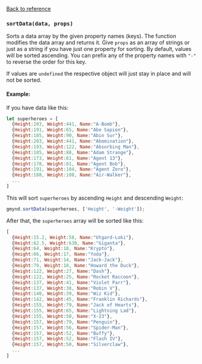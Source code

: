 [Back to reference](../README.md)

### `sortData(data, props)`

Sorts a data array by the given property names (keys). The function modifies the data array and returns it. 
Give `props` as an array of strings or just as a string if you have just one property for sorting. By default, values will be sorted ascending. You can prefix any of the property names with `"-"` to reverse the order for this key.

If values are `undefined` the respective object will just stay in place and will not be sorted.

#### Example:

If you have data like this:
```javascript
let superheroes = [ 
  {Height:203, Weight:441, Name:"A-Bomb"},
  {Height:191, Weight:65, Name:"Abe Sapien"},
  {Height:185, Weight:90, Name:"Abin Sur"},
  {Height:203, Weight:441, Name:"Abomination"},
  {Height:193, Weight:122, Name:"Absorbing Man"},
  {Height:185, Weight:88, Name:"Adam Strange"},
  {Height:173, Weight:61, Name:"Agent 13"},
  {Height:178, Weight:81, Name:"Agent Bob"},
  {Height:191, Weight:104, Name:"Agent Zero"},
  {Height:188, Weight:108, Name:"Air-Walker"},
  ...
]
```

This will sort `superheroes` by ascending `Height` and descending `Weight`:
```javascript
gmynd.sortData(superheroes, ['Height', '-Weight']);
```

After that, the `superheroes` array will be sorted like this:
```javascript
[
  {Height:15.2, Weight:58, Name:"Utgard-Loki"},
  {Height:62.5, Weight:630, Name:"Giganta"},
  {Height:64, Weight:18, Name:"Krypto"},
  {Height:66, Weight:17, Name:"Yoda"},
  {Height:71, Weight:14, Name:"Jack-Jack"},
  {Height:79, Weight:18, Name:"Howard the Duck"},
  {Height:122, Weight:27, Name:"Dash"},
  {Height:122, Weight:25, Name:"Rocket Raccoon"},
  {Height:137, Weight:41, Name:"Violet Parr"},
  {Height:137, Weight:38, Name:"Robin V"},
  {Height:140, Weight:39, Name:"Wiz Kid"},
  {Height:142, Weight:45, Name:"Franklin Richards"},
  {Height:155, Weight:79, Name:"Jack of Hearts"},
  {Height:155, Weight:65, Name:"Lightning Lad"},
  {Height:155, Weight:50, Name:"X-23"},
  {Height:157, Weight:79, Name:"Penguin"},
  {Height:157, Weight:56, Name:"Spider-Man"},
  {Height:157, Weight:52, Name:"Buffy"},
  {Height:157, Weight:52, Name:"Flash IV"},
  {Height:157, Weight:50, Name:"Silverclaw"},
  ...
]
```
